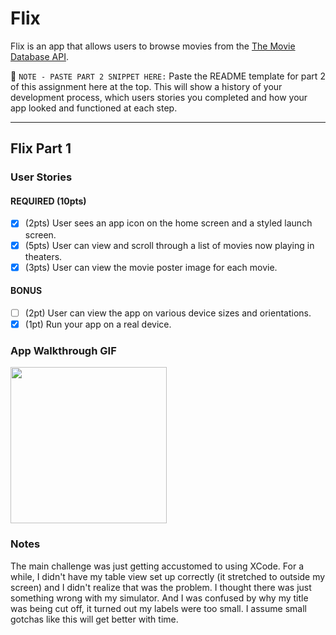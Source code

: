 # Flix

Flix is an app that allows users to browse movies from the [The Movie Database API](http://docs.themoviedb.apiary.io/#).

📝 `NOTE - PASTE PART 2 SNIPPET HERE:` Paste the README template for part 2 of this assignment here at the top. This will show a history of your development process, which users stories you completed and how your app looked and functioned at each step.

---

## Flix Part 1

### User Stories

#### REQUIRED (10pts)
- [x] (2pts) User sees an app icon on the home screen and a styled launch screen.
- [x] (5pts) User can view and scroll through a list of movies now playing in theaters.
- [x] (3pts) User can view the movie poster image for each movie.

#### BONUS
- [ ] (2pt) User can view the app on various device sizes and orientations.
- [x] (1pt) Run your app on a real device.

### App Walkthrough GIF

<img src="http://g.recordit.co/AjOqO5Mb9T.gif" width=250><br>

### Notes
The main challenge was just getting accustomed to using XCode. For a while, I didn't have my table view set up correctly (it stretched to outside my screen) and I didn't realize that was the problem. I thought there was just something wrong with my simulator. And I was confused by why my title was being cut off, it turned out my labels were too small. I assume small gotchas like this will get better with time.
